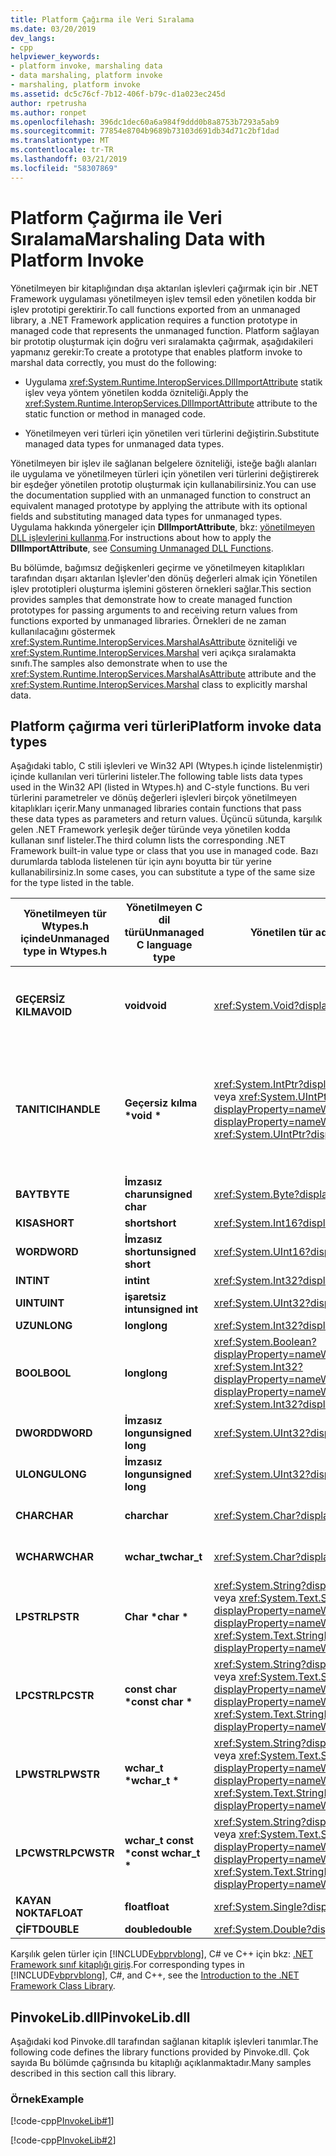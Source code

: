 ```yaml
---
title: Platform Çağırma ile Veri Sıralama
ms.date: 03/20/2019
dev_langs:
- cpp
helpviewer_keywords:
- platform invoke, marshaling data
- data marshaling, platform invoke
- marshaling, platform invoke
ms.assetid: dc5c76cf-7b12-406f-b79c-d1a023ec245d
author: rpetrusha
ms.author: ronpet
ms.openlocfilehash: 396dc1dec60a6a984f9ddd0b8a8753b7293a5ab9
ms.sourcegitcommit: 77854e8704b9689b73103d691db34d71c2bf1dad
ms.translationtype: MT
ms.contentlocale: tr-TR
ms.lasthandoff: 03/21/2019
ms.locfileid: "58307869"
---
```

# <a name="marshaling-data-with-platform-invoke"></a><span data-ttu-id="09248-102">Platform Çağırma ile Veri Sıralama</span><span class="sxs-lookup"><span data-stu-id="09248-102">Marshaling Data with Platform Invoke</span></span>

<span data-ttu-id="09248-103">Yönetilmeyen bir kitaplığından dışa aktarılan işlevleri çağırmak için bir .NET Framework uygulaması yönetilmeyen işlev temsil eden yönetilen kodda bir işlev prototipi gerektirir.</span><span class="sxs-lookup"><span data-stu-id="09248-103">To call functions exported from an unmanaged library, a .NET Framework application requires a function prototype in managed code that represents the unmanaged function.</span></span> <span data-ttu-id="09248-104">Platform sağlayan bir prototip oluşturmak için doğru veri sıralamakta çağırmak, aşağıdakileri yapmanız gerekir:</span><span class="sxs-lookup"><span data-stu-id="09248-104">To create a prototype that enables platform invoke to marshal data correctly, you must do the following:</span></span>

- <span data-ttu-id="09248-105">Uygulama <xref:System.Runtime.InteropServices.DllImportAttribute> statik işlev veya yöntem yönetilen kodda özniteliği.</span><span class="sxs-lookup"><span data-stu-id="09248-105">Apply the <xref:System.Runtime.InteropServices.DllImportAttribute> attribute to the static function or method in managed code.</span></span>

- <span data-ttu-id="09248-106">Yönetilmeyen veri türleri için yönetilen veri türlerini değiştirin.</span><span class="sxs-lookup"><span data-stu-id="09248-106">Substitute managed data types for unmanaged data types.</span></span>

<span data-ttu-id="09248-107">Yönetilmeyen bir işlev ile sağlanan belgelere özniteliği, isteğe bağlı alanları ile uygulama ve yönetilmeyen türleri için yönetilen veri türlerini değiştirerek bir eşdeğer yönetilen prototip oluşturmak için kullanabilirsiniz.</span><span class="sxs-lookup"><span data-stu-id="09248-107">You can use the documentation supplied with an unmanaged function to construct an equivalent managed prototype by applying the attribute with its optional fields and substituting managed data types for unmanaged types.</span></span> <span data-ttu-id="09248-108">Uygulama hakkında yönergeler için **DllImportAttribute**, bkz: [yönetilmeyen DLL işlevlerini kullanma](../../../docs/framework/interop/consuming-unmanaged-dll-functions.md).</span><span class="sxs-lookup"><span data-stu-id="09248-108">For instructions about how to apply the **DllImportAttribute**, see [Consuming Unmanaged DLL Functions](../../../docs/framework/interop/consuming-unmanaged-dll-functions.md).</span></span>

<span data-ttu-id="09248-109">Bu bölümde, bağımsız değişkenleri geçirme ve yönetilmeyen kitaplıkları tarafından dışarı aktarılan İşlevler'den dönüş değerleri almak için Yönetilen işlev prototipleri oluşturma işlemini gösteren örnekleri sağlar.</span><span class="sxs-lookup"><span data-stu-id="09248-109">This section provides samples that demonstrate how to create managed function prototypes for passing arguments to and receiving return values from functions exported by unmanaged libraries.</span></span> <span data-ttu-id="09248-110">Örnekleri de ne zaman kullanılacağını göstermek <xref:System.Runtime.InteropServices.MarshalAsAttribute> özniteliği ve <xref:System.Runtime.InteropServices.Marshal> veri açıkça sıralamakta sınıfı.</span><span class="sxs-lookup"><span data-stu-id="09248-110">The samples also demonstrate when to use the <xref:System.Runtime.InteropServices.MarshalAsAttribute> attribute and the <xref:System.Runtime.InteropServices.Marshal> class to explicitly marshal data.</span></span>

## <a name="platform-invoke-data-types"></a><span data-ttu-id="09248-111">Platform çağırma veri türleri</span><span class="sxs-lookup"><span data-stu-id="09248-111">Platform invoke data types</span></span>

<span data-ttu-id="09248-112">Aşağıdaki tablo, C stili işlevleri ve Win32 API (Wtypes.h içinde listelenmiştir) içinde kullanılan veri türlerini listeler.</span><span class="sxs-lookup"><span data-stu-id="09248-112">The following table lists data types used in the Win32 API (listed in Wtypes.h) and C-style functions.</span></span> <span data-ttu-id="09248-113">Bu veri türlerini parametreler ve dönüş değerleri işlevleri birçok yönetilmeyen kitaplıkları içerir.</span><span class="sxs-lookup"><span data-stu-id="09248-113">Many unmanaged libraries contain functions that pass these data types as parameters and return values.</span></span> <span data-ttu-id="09248-114">Üçüncü sütunda, karşılık gelen .NET Framework yerleşik değer türünde veya yönetilen kodda kullanan sınıf listeler.</span><span class="sxs-lookup"><span data-stu-id="09248-114">The third column lists the corresponding .NET Framework built-in value type or class that you use in managed code.</span></span> <span data-ttu-id="09248-115">Bazı durumlarda tabloda listelenen tür için aynı boyutta bir tür yerine kullanabilirsiniz.</span><span class="sxs-lookup"><span data-stu-id="09248-115">In some cases, you can substitute a type of the same size for the type listed in the table.</span></span>

|<span data-ttu-id="09248-116">Yönetilmeyen tür Wtypes.h içinde</span><span class="sxs-lookup"><span data-stu-id="09248-116">Unmanaged type in Wtypes.h</span></span>|<span data-ttu-id="09248-117">Yönetilmeyen C dil türü</span><span class="sxs-lookup"><span data-stu-id="09248-117">Unmanaged C language type</span></span>|<span data-ttu-id="09248-118">Yönetilen tür adı</span><span class="sxs-lookup"><span data-stu-id="09248-118">Managed type name</span></span>|<span data-ttu-id="09248-119">Açıklama</span><span class="sxs-lookup"><span data-stu-id="09248-119">Description</span></span>|
|--------------------------------|-------------------------------|------------------------|-----------------|
|<span data-ttu-id="09248-120">**GEÇERSİZ KILMA**</span><span class="sxs-lookup"><span data-stu-id="09248-120">**VOID**</span></span>|<span data-ttu-id="09248-121">**void**</span><span class="sxs-lookup"><span data-stu-id="09248-121">**void**</span></span>|<xref:System.Void?displayProperty=nameWithType>|<span data-ttu-id="09248-122">Bir değer döndürmeyen bir işlev uygulandı.</span><span class="sxs-lookup"><span data-stu-id="09248-122">Applied to a function that does not return a value.</span></span>|
|<span data-ttu-id="09248-123">**TANITICI**</span><span class="sxs-lookup"><span data-stu-id="09248-123">**HANDLE**</span></span>|<span data-ttu-id="09248-124">**Geçersiz kılma \***</span><span class="sxs-lookup"><span data-stu-id="09248-124">**void \***</span></span>|<span data-ttu-id="09248-125"><xref:System.IntPtr?displayProperty=nameWithType> veya <xref:System.UIntPtr?displayProperty=nameWithType></span><span class="sxs-lookup"><span data-stu-id="09248-125"><xref:System.IntPtr?displayProperty=nameWithType> or <xref:System.UIntPtr?displayProperty=nameWithType></span></span>|<span data-ttu-id="09248-126">32 bit 32-bit Windows işletim sistemlerine, 64 bit Windows işletim sistemlerinde 64 bit.</span><span class="sxs-lookup"><span data-stu-id="09248-126">32 bits on 32-bit Windows operating systems, 64 bits on 64-bit Windows operating systems.</span></span>|
|<span data-ttu-id="09248-127">**BAYT**</span><span class="sxs-lookup"><span data-stu-id="09248-127">**BYTE**</span></span>|<span data-ttu-id="09248-128">**İmzasız char**</span><span class="sxs-lookup"><span data-stu-id="09248-128">**unsigned char**</span></span>|<xref:System.Byte?displayProperty=nameWithType>|<span data-ttu-id="09248-129">8 bit</span><span class="sxs-lookup"><span data-stu-id="09248-129">8 bits</span></span>|
|<span data-ttu-id="09248-130">**KISA**</span><span class="sxs-lookup"><span data-stu-id="09248-130">**SHORT**</span></span>|<span data-ttu-id="09248-131">**short**</span><span class="sxs-lookup"><span data-stu-id="09248-131">**short**</span></span>|<xref:System.Int16?displayProperty=nameWithType>|<span data-ttu-id="09248-132">16 bit</span><span class="sxs-lookup"><span data-stu-id="09248-132">16 bits</span></span>|
|<span data-ttu-id="09248-133">**WORD**</span><span class="sxs-lookup"><span data-stu-id="09248-133">**WORD**</span></span>|<span data-ttu-id="09248-134">**İmzasız short**</span><span class="sxs-lookup"><span data-stu-id="09248-134">**unsigned short**</span></span>|<xref:System.UInt16?displayProperty=nameWithType>|<span data-ttu-id="09248-135">16 bit</span><span class="sxs-lookup"><span data-stu-id="09248-135">16 bits</span></span>|
|<span data-ttu-id="09248-136">**INT**</span><span class="sxs-lookup"><span data-stu-id="09248-136">**INT**</span></span>|<span data-ttu-id="09248-137">**int**</span><span class="sxs-lookup"><span data-stu-id="09248-137">**int**</span></span>|<xref:System.Int32?displayProperty=nameWithType>|<span data-ttu-id="09248-138">32 bit</span><span class="sxs-lookup"><span data-stu-id="09248-138">32 bits</span></span>|
|<span data-ttu-id="09248-139">**UINT**</span><span class="sxs-lookup"><span data-stu-id="09248-139">**UINT**</span></span>|<span data-ttu-id="09248-140">**işaretsiz int**</span><span class="sxs-lookup"><span data-stu-id="09248-140">**unsigned int**</span></span>|<xref:System.UInt32?displayProperty=nameWithType>|<span data-ttu-id="09248-141">32 bit</span><span class="sxs-lookup"><span data-stu-id="09248-141">32 bits</span></span>|
|<span data-ttu-id="09248-142">**UZUN**</span><span class="sxs-lookup"><span data-stu-id="09248-142">**LONG**</span></span>|<span data-ttu-id="09248-143">**long**</span><span class="sxs-lookup"><span data-stu-id="09248-143">**long**</span></span>|<xref:System.Int32?displayProperty=nameWithType>|<span data-ttu-id="09248-144">32 bit</span><span class="sxs-lookup"><span data-stu-id="09248-144">32 bits</span></span>|
|<span data-ttu-id="09248-145">**BOOL**</span><span class="sxs-lookup"><span data-stu-id="09248-145">**BOOL**</span></span>|<span data-ttu-id="09248-146">**long**</span><span class="sxs-lookup"><span data-stu-id="09248-146">**long**</span></span>|<span data-ttu-id="09248-147"><xref:System.Boolean?displayProperty=nameWithType> veya <xref:System.Int32?displayProperty=nameWithType></span><span class="sxs-lookup"><span data-stu-id="09248-147"><xref:System.Boolean?displayProperty=nameWithType> or <xref:System.Int32?displayProperty=nameWithType></span></span>|<span data-ttu-id="09248-148">32 bit</span><span class="sxs-lookup"><span data-stu-id="09248-148">32 bits</span></span>|
|<span data-ttu-id="09248-149">**DWORD**</span><span class="sxs-lookup"><span data-stu-id="09248-149">**DWORD**</span></span>|<span data-ttu-id="09248-150">**İmzasız long**</span><span class="sxs-lookup"><span data-stu-id="09248-150">**unsigned long**</span></span>|<xref:System.UInt32?displayProperty=nameWithType>|<span data-ttu-id="09248-151">32 bit</span><span class="sxs-lookup"><span data-stu-id="09248-151">32 bits</span></span>|
|<span data-ttu-id="09248-152">**ULONG**</span><span class="sxs-lookup"><span data-stu-id="09248-152">**ULONG**</span></span>|<span data-ttu-id="09248-153">**İmzasız long**</span><span class="sxs-lookup"><span data-stu-id="09248-153">**unsigned long**</span></span>|<xref:System.UInt32?displayProperty=nameWithType>|<span data-ttu-id="09248-154">32 bit</span><span class="sxs-lookup"><span data-stu-id="09248-154">32 bits</span></span>|
|<span data-ttu-id="09248-155">**CHAR**</span><span class="sxs-lookup"><span data-stu-id="09248-155">**CHAR**</span></span>|<span data-ttu-id="09248-156">**char**</span><span class="sxs-lookup"><span data-stu-id="09248-156">**char**</span></span>|<xref:System.Char?displayProperty=nameWithType>|<span data-ttu-id="09248-157">ANSI ile işaretleme.</span><span class="sxs-lookup"><span data-stu-id="09248-157">Decorate with ANSI.</span></span>|
|<span data-ttu-id="09248-158">**WCHAR**</span><span class="sxs-lookup"><span data-stu-id="09248-158">**WCHAR**</span></span>|<span data-ttu-id="09248-159">**wchar_t**</span><span class="sxs-lookup"><span data-stu-id="09248-159">**wchar_t**</span></span>|<xref:System.Char?displayProperty=nameWithType>|<span data-ttu-id="09248-160">Unicode süslemek.</span><span class="sxs-lookup"><span data-stu-id="09248-160">Decorate with Unicode.</span></span>|
|<span data-ttu-id="09248-161">**LPSTR**</span><span class="sxs-lookup"><span data-stu-id="09248-161">**LPSTR**</span></span>|<span data-ttu-id="09248-162">**Char &ast;**</span><span class="sxs-lookup"><span data-stu-id="09248-162">**char &ast;**</span></span>|<span data-ttu-id="09248-163"><xref:System.String?displayProperty=nameWithType> veya <xref:System.Text.StringBuilder?displayProperty=nameWithType></span><span class="sxs-lookup"><span data-stu-id="09248-163"><xref:System.String?displayProperty=nameWithType> or <xref:System.Text.StringBuilder?displayProperty=nameWithType></span></span>|<span data-ttu-id="09248-164">ANSI ile işaretleme.</span><span class="sxs-lookup"><span data-stu-id="09248-164">Decorate with ANSI.</span></span>|
|<span data-ttu-id="09248-165">**LPCSTR**</span><span class="sxs-lookup"><span data-stu-id="09248-165">**LPCSTR**</span></span>|<span data-ttu-id="09248-166">**const char &ast;**</span><span class="sxs-lookup"><span data-stu-id="09248-166">**const char &ast;**</span></span>|<span data-ttu-id="09248-167"><xref:System.String?displayProperty=nameWithType> veya <xref:System.Text.StringBuilder?displayProperty=nameWithType></span><span class="sxs-lookup"><span data-stu-id="09248-167"><xref:System.String?displayProperty=nameWithType> or <xref:System.Text.StringBuilder?displayProperty=nameWithType></span></span>|<span data-ttu-id="09248-168">ANSI ile işaretleme.</span><span class="sxs-lookup"><span data-stu-id="09248-168">Decorate with ANSI.</span></span>|
|<span data-ttu-id="09248-169">**LPWSTR**</span><span class="sxs-lookup"><span data-stu-id="09248-169">**LPWSTR**</span></span>|<span data-ttu-id="09248-170">**wchar_t &ast;**</span><span class="sxs-lookup"><span data-stu-id="09248-170">**wchar_t &ast;**</span></span>|<span data-ttu-id="09248-171"><xref:System.String?displayProperty=nameWithType> veya <xref:System.Text.StringBuilder?displayProperty=nameWithType></span><span class="sxs-lookup"><span data-stu-id="09248-171"><xref:System.String?displayProperty=nameWithType> or <xref:System.Text.StringBuilder?displayProperty=nameWithType></span></span>|<span data-ttu-id="09248-172">Unicode süslemek.</span><span class="sxs-lookup"><span data-stu-id="09248-172">Decorate with Unicode.</span></span>|
|<span data-ttu-id="09248-173">**LPCWSTR**</span><span class="sxs-lookup"><span data-stu-id="09248-173">**LPCWSTR**</span></span>|<span data-ttu-id="09248-174">**wchar_t const &ast;**</span><span class="sxs-lookup"><span data-stu-id="09248-174">**const wchar_t &ast;**</span></span>|<span data-ttu-id="09248-175"><xref:System.String?displayProperty=nameWithType> veya <xref:System.Text.StringBuilder?displayProperty=nameWithType></span><span class="sxs-lookup"><span data-stu-id="09248-175"><xref:System.String?displayProperty=nameWithType> or <xref:System.Text.StringBuilder?displayProperty=nameWithType></span></span>|<span data-ttu-id="09248-176">Unicode süslemek.</span><span class="sxs-lookup"><span data-stu-id="09248-176">Decorate with Unicode.</span></span>|
|<span data-ttu-id="09248-177">**KAYAN NOKTA**</span><span class="sxs-lookup"><span data-stu-id="09248-177">**FLOAT**</span></span>|<span data-ttu-id="09248-178">**float**</span><span class="sxs-lookup"><span data-stu-id="09248-178">**float**</span></span>|<xref:System.Single?displayProperty=nameWithType>|<span data-ttu-id="09248-179">32 bit</span><span class="sxs-lookup"><span data-stu-id="09248-179">32 bits</span></span>|
|<span data-ttu-id="09248-180">**ÇİFT**</span><span class="sxs-lookup"><span data-stu-id="09248-180">**DOUBLE**</span></span>|<span data-ttu-id="09248-181">**double**</span><span class="sxs-lookup"><span data-stu-id="09248-181">**double**</span></span>|<xref:System.Double?displayProperty=nameWithType>|<span data-ttu-id="09248-182">64 bit</span><span class="sxs-lookup"><span data-stu-id="09248-182">64 bits</span></span>|

<span data-ttu-id="09248-183">Karşılık gelen türler için [!INCLUDE[vbprvblong](../../../includes/vbprvblong-md.md)], C# ve C++ için bkz: [.NET Framework sınıf kitaplığı giriş](../../../docs/standard/class-library-overview.md).</span><span class="sxs-lookup"><span data-stu-id="09248-183">For corresponding types in [!INCLUDE[vbprvblong](../../../includes/vbprvblong-md.md)], C#, and C++, see the [Introduction to the .NET Framework Class Library](../../../docs/standard/class-library-overview.md).</span></span>

## <a name="pinvokelibdll"></a><span data-ttu-id="09248-184">PinvokeLib.dll</span><span class="sxs-lookup"><span data-stu-id="09248-184">PinvokeLib.dll</span></span>

<span data-ttu-id="09248-185">Aşağıdaki kod Pinvoke.dll tarafından sağlanan kitaplık işlevleri tanımlar.</span><span class="sxs-lookup"><span data-stu-id="09248-185">The following code defines the library functions provided by Pinvoke.dll.</span></span> <span data-ttu-id="09248-186">Çok sayıda Bu bölümde çağrısında bu kitaplığı açıklanmaktadır.</span><span class="sxs-lookup"><span data-stu-id="09248-186">Many samples described in this section call this library.</span></span>

### <a name="example"></a><span data-ttu-id="09248-187">Örnek</span><span class="sxs-lookup"><span data-stu-id="09248-187">Example</span></span>

[!code-cpp[PInvokeLib#1](../../../samples/snippets/cpp/VS_Snippets_CLR/pinvokelib/cpp/pinvokelib.cpp#1)]

[!code-cpp[PInvokeLib#2](../../../samples/snippets/cpp/VS_Snippets_CLR/pinvokelib/cpp/pinvokelib.h#2)]
